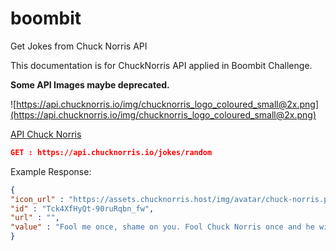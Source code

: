 # boombit
Get Jokes from Chuck Norris API

This documentation is for ChuckNorris API applied in Boombit Challenge.

**Some API Images maybe deprecated.**

![https://api.chucknorris.io/img/chucknorris_logo_coloured_small@2x.png](https://api.chucknorris.io/img/chucknorris_logo_coloured_small@2x.png)

[API Chuck Norris](https://api.chucknorris.io)

```json
GET : https://api.chucknorris.io/jokes/random
```

Example Response:

```json
{
"icon_url" : "https://assets.chucknorris.host/img/avatar/chuck-norris.png",
"id" : "Tck4XfHyQt-90ruRqbn_fw",
"url" : "",
"value" : "Fool me once, shame on you. Fool Chuck Norris once and he will roundhouse you in the face."
}
```
